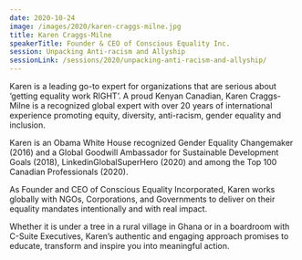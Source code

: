 ```yaml
---
date: 2020-10-24
image: /images/2020/karen-craggs-milne.jpg
title: Karen Craggs-Milne
speakerTitle: Founder & CEO of Conscious Equality Inc.
session: Unpacking Anti-racism and Allyship
sessionLink: /sessions/2020/unpacking-anti-racism-and-allyship/
---
```


Karen is a leading go-to expert for organizations that are serious about ‘getting equality work RIGHT’. A proud Kenyan Canadian, Karen Craggs-Milne is a recognized global expert with over 20 years of international experience promoting equity, diversity, anti-racism, gender equality and inclusion. 

Karen is an Obama White House recognized Gender Equality Changemaker (2016) and a Global Goodwill Ambassador for Sustainable Development Goals (2018), LinkedinGlobalSuperHero (2020) and among the Top 100 Canadian Professionals (2020). 

As Founder and CEO of Conscious Equality Incorporated, Karen works globally with NGOs, Corporations, and Governments to deliver on their equality mandates intentionally and with real impact. 

Whether it is under a tree in a rural village in Ghana or in a boardroom with C-Suite Executives, Karen’s authentic and engaging approach promises to educate, transform and inspire you into meaningful action.